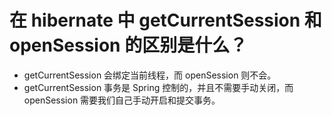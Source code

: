 # 在 hibernate 中 getCurrentSession 和 openSession 的区别是什么？

* getCurrentSession 会绑定当前线程，而 openSession 则不会。
* getCurrentSession 事务是 Spring 控制的，并且不需要手动关闭，而 openSession 需要我们自己手动开启和提交事务。

‍
